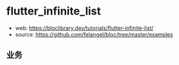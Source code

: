 # flutter_infinite_list

- web: https://bloclibrary.dev/tutorials/flutter-infinite-list/
- source: https://github.com/felangel/bloc/tree/master/examples

## 业务

